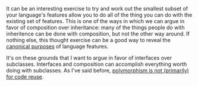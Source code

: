 It can be an interesting exercise to try and work out the smallest subset of your language's features allow you to do all of the thing you can do with the existing set of features. This is one of the ways in which we can argue in favor of composition over inheritance: many of the things people do with inheritence can be done with composition, but not the other way around. If nothing else, this thought exercise can be a good way to reveal the [canonical purposes](canonical-purpsoes.md) of language features.

It's on these grounds that I want to argue in favor of interfaces over subclasses. Interfaces and composition can accomplish everything worth doing with subclasses. As I've said before, [polymorphism is not (primarily) for code reuse](subclassing-as-code-reuse.md). 